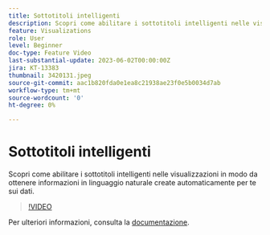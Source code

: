 ```yaml
---
title: Sottotitoli intelligenti
description: Scopri come abilitare i sottotitoli intelligenti nelle visualizzazioni in modo da ottenere informazioni in linguaggio naturale create automaticamente per te sui dati.
feature: Visualizations
role: User
level: Beginner
doc-type: Feature Video
last-substantial-update: 2023-06-02T00:00:00Z
jira: KT-13383
thumbnail: 3420131.jpeg
source-git-commit: aac1b820fda0e1ea8c21938ae23f0e5b0034d7ab
workflow-type: tm+mt
source-wordcount: '0'
ht-degree: 0%

---
```



# Sottotitoli intelligenti

Scopri come abilitare i sottotitoli intelligenti nelle visualizzazioni in modo da ottenere informazioni in linguaggio naturale create automaticamente per te sui dati.

>[!VIDEO](https://video.tv.adobe.com/v/3420131/?learn=on)

Per ulteriori informazioni, consulta la [documentazione](https://experienceleague.adobe.com/docs/analytics-platform/using/cja-workspace/visualizations/intelligent-captions.html?lang=en).
